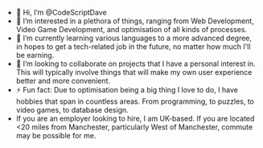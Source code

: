 - 👋 Hi, I’m @CodeScriptDave
- 👀 I’m interested in a plethora of things, ranging from Web Development, Video Game Development, and optimisation of all kinds of processes.
- 🌱 I’m currently learning various languages to a more advanced degree, in hopes to get a tech-related job in the future, no matter how much I'll be earning.
- 💞️ I’m looking to collaborate on projects that I have a personal interest in. This will typically involve things that will make my own user experience better and more convenient.
- ⚡ Fun fact: Due to optimisation being a big thing I love to do, I have hobbies that span in countless areas. From programming, to puzzles, to video games, to database design.
- If you are an employer looking to hire, I am UK-based. If you are located <20 miles from Manchester, particularly West of Manchester, commute may be possible for me.  

<!---
CodeScriptDave/CodeScriptDave is a ✨ special ✨ repository because its `README.md` (this file) appears on your GitHub profile.
You can click the Preview link to take a look at your changes.
--->
